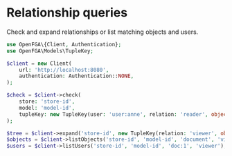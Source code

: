 # Relationship queries

Check and expand relationships or list matching objects and users.

```php
use OpenFGA\{Client, Authentication};
use OpenFGA\Models\TupleKey;

$client = new Client(
    url: 'http://localhost:8080',
    authentication: Authentication::NONE,
);

$check = $client->check(
    store: 'store-id',
    model: 'model-id',
    tupleKey: new TupleKey(user: 'user:anne', relation: 'reader', object: 'doc:1'),
);

$tree = $client->expand('store-id', new TupleKey(relation: 'viewer', object: 'doc:1'));
$objects = $client->listObjects('store-id', 'model-id', 'document', 'viewer', 'user:anne');
$users = $client->listUsers('store-id', 'model-id', 'doc:1', 'viewer');
```

